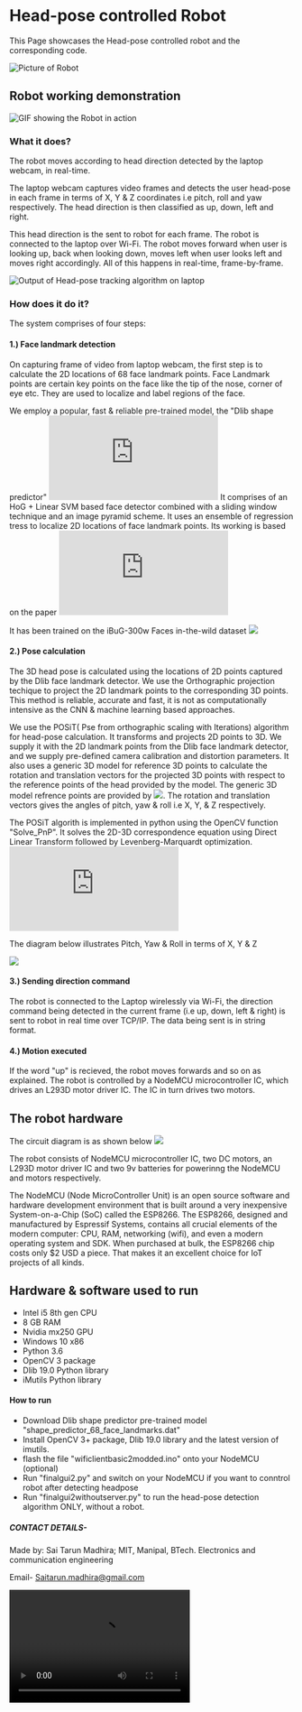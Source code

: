 # Head-pose controlled Robot
This Page showcases the Head-pose controlled robot and the corresponding code.

![Picture of Robot](https://github.com/tarunmadhira/Head-pose__controlled_Robot/blob/master/IMG_20191006_181805.jpg)

## Robot working demonstration 
![GIF showing the Robot in action](https://github.com/tarunmadhira/Head-pose__controlled_Robot/blob/master/ezgif.com-video-to-gif.gif)

### What it does?

The robot moves according to head direction detected by the laptop webcam, in real-time. 

The laptop webcam captures video frames and detects the user head-pose in each frame in terms of X, Y & Z coordinates i.e pitch, roll and yaw respectively. The head direction is then classified as up, down, left and right.

This head direction is the sent to robot for each frame. The robot is connected to the laptop over Wi-Fi. The robot moves forward when user is looking up, back when looking down, moves left when user looks left and moves right accordingly. All of this happens in real-time, frame-by-frame. 

![Output of Head-pose tracking algorithm on laptop](https://github.com/tarunmadhira/Head-pose__controlled_Robot/blob/master/upload%20to%20git/headrit.png)

### How does it do it?

The system comprises of four steps:


#### 1.) Face landmark detection

On capturing frame of video from laptop webcam, the first step is to calculate the 2D locations of 68 face landmark points. Face Landmark points are certain key points on the face like the tip of the nose, corner of eye etc. They are used to localize and label regions of the face. 

We employ a popular, fast & reliable pre-trained model, the "Dlib shape predictor" ![](http://dlib.net/face_landmark_detection.py.html) 
It comprises of an HoG + Linear SVM based face detector combined with a sliding window technique and an image pyramid scheme. It uses an ensemble of regression tress to localize 2D locations of face landmark points. Its working is based on the paper ![](http://openaccess.thecvf.com/content_cvpr_2014/html/Kazemi_One_Millisecond_Face_2014_CVPR_paper.html) 

It has been trained on the iBuG-300w Faces in-the-wild dataset ![](https://ibug.doc.ic.ac.uk/resources/300-W_IMAVIS/)


#### 2.) Pose calculation 

The 3D head pose is calculated using the locations of 2D points captured by the Dlib face landmark detector. We use the Orthographic projection techique to project the 2D landmark points to the corresponding 3D points. This method is reliable, accurate and fast, it is not as computationally intensive as the CNN & machine learning based approaches.

We use the POSiT( Pse from orthographic scaling with Iterations) algorithm for head-pose calculation. It transforms and projects 2D points to 3D. We supply it with the 2D landmark points from the Dlib face landmark detector, and we supply pre-defined camera calibration and distortion parameters. It also uses a generic 3D model for reference 3D points to calculate the rotation and translation vectors for the  projected 3D points with respect to the reference points of the head provided by the model. 
The generic 3D model refrence points are provided by ![](https://ibug.doc.ic.ac.uk/resources/300-W_IMAVIS/). The rotation and translation vectors gives the angles of pitch, yaw & roll i.e X, Y, & Z respectively. 

The POSiT algorith is implemented in python using the OpenCV function "Solve_PnP". It solves the 2D-3D correspondence equation using Direct Linear Transform followed by Levenberg-Marquardt optimization. ![](https://docs.opencv.org/2.4/modules/calib3d/doc/camera_calibration_and_3d_reconstruction.html) 

The diagram below illustrates Pitch, Yaw & Roll in terms of X, Y & Z

![](https://github.com/tarunmadhira/Head-pose__controlled_Robot/blob/master/upload%20to%20git/yawroll%26pitch.png)

#### 3.) Sending direction command 

The robot is connected to the Laptop wirelessly via Wi-Fi, the direction command being detected in the current frame (i.e up, down, left & right) is sent to robot in real time over TCP/IP. The data being sent is in string format. 

#### 4.) Motion executed

If the word "up" is recieved, the robot moves forwards and so on as explained. The robot is controlled by a NodeMCU microcontroller IC, which drives an L293D motor driver IC. The IC in turn drives two motors. 

## The robot hardware 

The circuit diagram is as shown below ![](https://github.com/tarunmadhira/Head-pose__controlled_Robot/blob/master/upload%20to%20git/circuit.png)

The robot consists of NodeMCU microcontroller IC, two DC motors, an L293D motor driver IC and two 9v batteries for powerinng the NodeMCU and motors respectively. 

The NodeMCU (Node MicroController Unit) is an open source software and hardware development environment that is built around a very inexpensive System-on-a-Chip (SoC) called the ESP8266. The ESP8266, designed and manufactured by Espressif Systems, contains all crucial elements of the modern computer: CPU, RAM, networking (wifi), and even a modern operating system and SDK. When purchased at bulk, the ESP8266 chip costs only $2 USD a piece. That makes it an excellent choice for IoT projects of all kinds.

## Hardware & software used to run

* Intel i5 8th gen CPU
* 8 GB RAM
* Nvidia mx250 GPU 
* Windows 10 x86
* Python 3.6
* OpenCV 3 package
* Dlib 19.0 Python library
* iMutils Python library


#### How to run

* Download Dlib shape predictor pre-trained model "shape_predictor_68_face_landmarks.dat"
* Install OpenCV 3+ package, Dlib 19.0 library and the latest version of imutils. 
* flash the file "wificlientbasic2modded.ino" onto your NodeMCU (optional)
* Run "finalgui2.py" and switch on your NodeMCU if you want to conntrol robot after detecting headpose
* Run "finalgui2withoutserver.py" to run the head-pose detection algorithm ONLY, without a robot. 

##### CONTACT DETAILS-

Made by: Sai Tarun Madhira; MIT, Manipal, BTech. Electronics and communication engineering

Email- Saitarun.madhira@gmail.com

<video src="WhatsApp Video 2019-10-06 at 6.03.41 PM.mp4" width="320" height="200" controls preload></video>




